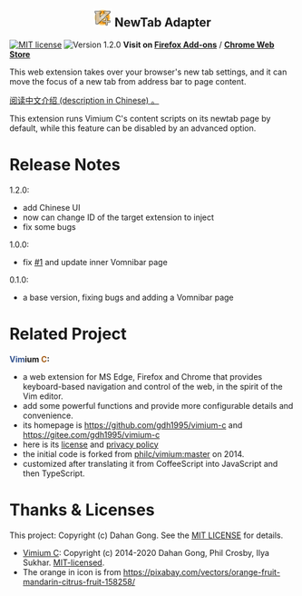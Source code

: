 <h2 align="center"><a name="readme"></a>
  <img src="icon128.png" width="32" height="32" alt="Icon" />
  NewTab Adapter
</h2>

[![MIT license](https://img.shields.io/badge/license-MIT-blue.svg)](LICENSE.txt)
![Version 1.2.0](https://img.shields.io/badge/release-1.2.0-orange.svg)
**Visit on [Firefox Add-ons](https://addons.mozilla.org/firefox/addon/newtab-adapter/)** /
**[Chrome Web Store](
  https://chrome.google.com/webstore/detail/newtab-adapter/cglpcedifkgalfdklahhcchnjepcckfn
  )**

This web extension takes over your browser's new tab settings,
and it can move the focus of a new tab from address bar to page content.

[阅读中文介绍 (description in Chinese) 。](README_zh.md)

This extension runs Vimium C's content scripts on its newtab page by default,
while this feature can be disabled by an advanced option.

# Release Notes

1.2.0:
* add Chinese UI
* now can change ID of the target extension to inject
* fix some bugs

1.0.0:
* fix [#1](https://github.com/gdh1995/vimium-c-helpers/issues/1) and update inner Vomnibar page

0.1.0:
* a base version, fixing bugs and adding a Vomnibar page

# Related Project

__<span style="color: #2f508e;">Vim</span>ium <span style="color: #a55e18;">C</span>:__

* a web extension for MS Edge, Firefox and Chrome that provides keyboard-based navigation and control
    of the web, in the spirit of the Vim editor.
* add some powerful functions and provide more configurable details and convenience.
* its homepage is https://github.com/gdh1995/vimium-c and https://gitee.com/gdh1995/vimium-c
* here is its [license](https://github.com/gdh1995/vimium-c/blob/master/LICENSE.txt)
  and [privacy policy](https://github.com/gdh1995/vimium-c/blob/master/PRIVACY-POLICY.md)
* the initial code is forked from [philc/vimium:master](https://github.com/philc/vimium) on 2014.
* customized after translating it from CoffeeScript into JavaScript and then TypeScript.

# Thanks & Licenses

This project: Copyright (c) Dahan Gong.
See the [MIT LICENSE](LICENSE.txt) for details.

* [Vimium C](https://github.com/gdh1995/vimium-c):
  Copyright (c) 2014-2020 Dahan Gong, Phil Crosby, Ilya Sukhar.
  [MIT-licensed](https://github.com/philc/vimium/blob/master/MIT-LICENSE.txt).
* The orange in icon is from https://pixabay.com/vectors/orange-fruit-mandarin-citrus-fruit-158258/
